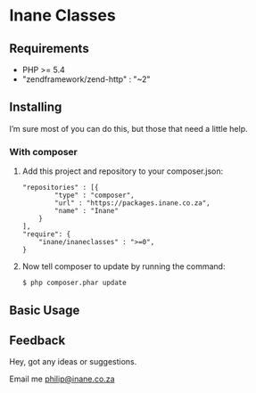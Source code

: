 # Inane Classes

## Requirements

-   PHP \>= 5.4
-   "zendframework/zend-http" : "~2"

## Installing

I’m sure most of you can do this, but those that need a little help.

### With composer

1.  Add this project and repository to your composer.json:

    ~~~~~~~~~~~~~~~~~~~~~~~~~~~~~~~~~~~~~~~~~~~~~~~~~~~~~~~~~~~~~~~~~~~~~~~~~~~~
    "repositories" : [{
			"type" : "composer",
			"url" : "https://packages.inane.co.za",
			"name" : "Inane"
		}
	],
    "require": {
        "inane/inaneclasses" : ">=0",
    }
    ~~~~~~~~~~~~~~~~~~~~~~~~~~~~~~~~~~~~~~~~~~~~~~~~~~~~~~~~~~~~~~~~~~~~~~~~~~~~

2.  Now tell composer to update by running the command:

    ~~~~~~~~~~~~~~~~~~~~~~~~~~~~~~~~~~~~~~~~~~~~~~~~~~~~~~~~~~~~~~~~~~~~~~~~~~~~
    $ php composer.phar update
    ~~~~~~~~~~~~~~~~~~~~~~~~~~~~~~~~~~~~~~~~~~~~~~~~~~~~~~~~~~~~~~~~~~~~~~~~~~~~

## Basic Usage

## Feedback

Hey, got any ideas or suggestions.

Email me <philip@inane.co.za>
